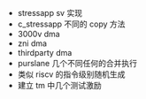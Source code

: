 * stressapp sv 实现
* c_stressapp 不同的 copy 方法
* 3000v dma
* zni dma
* thirdparty dma
* purslane 几个不同任何的合并执行
* 类似 riscv 的指令级别随机生成
* 建立 tm 中几个测试激励
